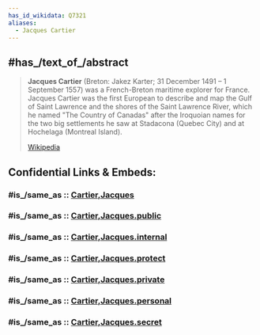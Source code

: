 ```yaml
---
has_id_wikidata: Q7321
aliases:
  - Jacques Cartier
---
```



## #has_/text_of_/abstract 

> **Jacques Cartier** (Breton: Jakez Karter; 31 December 1491 – 1 September 1557) 
> was a French-Breton maritime explorer for France. 
> Jacques Cartier was the first European to describe and map the Gulf of Saint Lawrence 
> and the shores of the Saint Lawrence River, which he named "The Country of Canadas" 
> after the Iroquoian names for the two big settlements he saw at Stadacona (Quebec City) 
> and at Hochelaga (Montreal Island).
>
> [Wikipedia](https://en.wikipedia.org/wiki/Jacques%20Cartier)


## Confidential Links & Embeds: 

### #is_/same_as :: [Cartier,Jacques](Cartier,Jacques.md) 

### #is_/same_as :: [Cartier,Jacques.public](/_public/bio/People/Explorers/Age_of_Discovery/Cartier,Jacques.public.md) 

### #is_/same_as :: [Cartier,Jacques.internal](/_internal/bio/People/Explorers/Age_of_Discovery/Cartier,Jacques.internal.md) 

### #is_/same_as :: [Cartier,Jacques.protect](/_protect/bio/People/Explorers/Age_of_Discovery/Cartier,Jacques.protect.md) 

### #is_/same_as :: [Cartier,Jacques.private](/_private/bio/People/Explorers/Age_of_Discovery/Cartier,Jacques.private.md) 

### #is_/same_as :: [Cartier,Jacques.personal](/_personal/bio/People/Explorers/Age_of_Discovery/Cartier,Jacques.personal.md) 

### #is_/same_as :: [Cartier,Jacques.secret](/_secret/bio/People/Explorers/Age_of_Discovery/Cartier,Jacques.secret.md)

